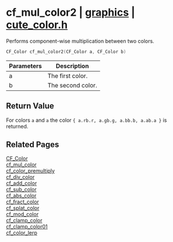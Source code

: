 # cf_mul_color2 | [graphics](https://github.com/RandyGaul/cute_framework/blob/master/docs/graphics/README.md) | [cute_color.h](https://github.com/RandyGaul/cute_framework/blob/master/include/cute_color.h)

Performs component-wise multiplication between two colors.

```cpp
CF_Color cf_mul_color2(CF_Color a, CF_Color b)
```

Parameters | Description
--- | ---
a | The first color.
b | The second color.

## Return Value

For colors `a` and `a` the color `{ a.rb.r, a.gb.g, a.bb.b, a.ab.a }` is returned.

## Related Pages

[CF_Color](https://github.com/RandyGaul/cute_framework/blob/master/docs/graphics/cf_color.md)  
[cf_mul_color](https://github.com/RandyGaul/cute_framework/blob/master/docs/graphics/cf_mul_color.md)  
[cf_color_premultiply](https://github.com/RandyGaul/cute_framework/blob/master/docs/graphics/cf_color_premultiply.md)  
[cf_div_color](https://github.com/RandyGaul/cute_framework/blob/master/docs/graphics/cf_div_color.md)  
[cf_add_color](https://github.com/RandyGaul/cute_framework/blob/master/docs/graphics/cf_add_color.md)  
[cf_sub_color](https://github.com/RandyGaul/cute_framework/blob/master/docs/graphics/cf_sub_color.md)  
[cf_abs_color](https://github.com/RandyGaul/cute_framework/blob/master/docs/graphics/cf_abs_color.md)  
[cf_fract_color](https://github.com/RandyGaul/cute_framework/blob/master/docs/graphics/cf_fract_color.md)  
[cf_splat_color](https://github.com/RandyGaul/cute_framework/blob/master/docs/graphics/cf_splat_color.md)  
[cf_mod_color](https://github.com/RandyGaul/cute_framework/blob/master/docs/graphics/cf_mod_color.md)  
[cf_clamp_color](https://github.com/RandyGaul/cute_framework/blob/master/docs/graphics/cf_clamp_color.md)  
[cf_clamp_color01](https://github.com/RandyGaul/cute_framework/blob/master/docs/graphics/cf_clamp_color01.md)  
[cf_color_lerp](https://github.com/RandyGaul/cute_framework/blob/master/docs/graphics/cf_color_lerp.md)  
